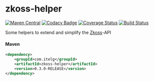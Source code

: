 zkoss-helper
============

[![Maven Central](https://img.shields.io/maven-metadata/v/http/central.maven.org/maven2/com/itelg/zkoss-helper/maven-metadata.xml.svg)](https://search.maven.org/#search%7Cgav%7C1%7Cg%3A%22com.itelg%22%20AND%20a%3A%22zkoss-helper%22)
[![Codacy Badge](https://api.codacy.com/project/badge/grade/af1a19655a124f1092b9afa25d1210b6)](https://www.codacy.com/app/eggers-julian/zkoss-helper)
[![Coverage Status](https://coveralls.io/repos/julian-eggers/zkoss-helper/badge.svg)](https://coveralls.io/r/julian-eggers/zkoss-helper)
[![Build Status](https://travis-ci.org/julian-eggers/zkoss-helper.svg?branch=master)](https://travis-ci.org/julian-eggers/zkoss-helper)

Some helpers to extend and simplify the [Zkoss](http://www.zkoss.org/ "Zkoss-Framework")-API

#### Maven
```xml
<dependency>
	<groupId>com.itelg</groupId>
	<artifactId>zkoss-helper</artifactId>
	<version>0.3.0-RELEASE</version>
</dependency>
```
